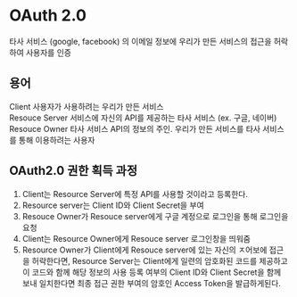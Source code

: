 # OAuth 2.0

타사 서비스 (google, facebook) 의 이메일 정보에 우리가 만든 서비스의 접근을 허락하여 사용자를 인증   
  
## 용어  
Client 		사용자가 사용하려는 우리가 만든 서비스  
Resouce Server     서비스에 자신의 API를 제공하는 타사 서비스 (ex. 구글, 네이버)  
Resouce Owner     타사 서비스 API의 정보의 주인. 우리가 만든 서비스를 타사 서비스를 통해 이용하려는 사용자  
  
## OAuth2.0 권한 획득 과정  
  
1. Client는 Resource Server에 특정 API를 사용할 것이라고 등록한다.  
2. Resource server는 Client ID와 Client Secret을 부여  
3. Resouce Owner가 Resouce server에게 구글 계정으로 로그인을 통해 로그인을 요청  
4. Client는 Resource Owner에게 Resouce server 로그인창을 띄워줌  
5. Resource Owner가 Client에게 Resouce server에 있는 자신의 ㅈ어보에 접근을 허락한다면, Resource Server는 Client에게 일련의 암호화된 코드를 제공하고  
이 코드와 함께 해당 정보의 사용 등록 여부의 Client ID와 Client Secret을 함께 보내 일치한다면 최종 접근 권한 부여의 암호인 Access Token을 발급하게된다.  
